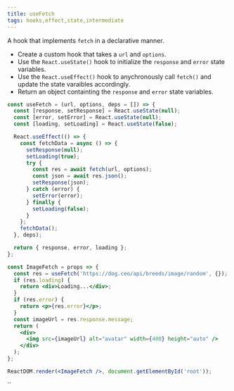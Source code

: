 ```yaml
---
title: useFetch
tags: hooks,effect,state,intermediate
---
```


A hook that implements `fetch` in a declarative manner.

- Create a custom hook that takes a `url` and `options`.
- Use the `React.useState()` hook to initialize the `response` and `error` state variables.
- Use the `React.useEffect()` hook to anychronously call `fetch()` and update the state varaibles accordingly.
- Return an object containting the `response` and `error` state variables.

```jsx
const useFetch = (url, options, deps = []) => {
  const [response, setResponse] = React.useState(null);
  const [error, setError] = React.useState(null);
  const [loading, setLoading] = React.useState(false);

  React.useEffect(() => {
    const fetchData = async () => {
      setResponse(null);
      setLoading(true);
      try {
        const res = await fetch(url, options);
        const json = await res.json();
        setResponse(json);
      } catch (error) {
        setError(error);
      } finally {
        setLoading(false);
      }
    };
    fetchData();
  }, deps);

  return { response, error, loading };
};
```

```jsx
const ImageFetch = props => {
  const res = useFetch('https://dog.ceo/api/breeds/image/random', {});
  if (res.loading) {
    return <div>Loading...</div>;
  }
  if (res.error) {
    return <p>{res.error}</p>;
  }
  const imageUrl = res.response.message;
  return (
    <div>
      <img src={imageUrl} alt="avatar" width={400} height="auto" />
    </div>
  );
};

ReactDOM.render(<ImageFetch />, document.getElementById('root'));
```
``
